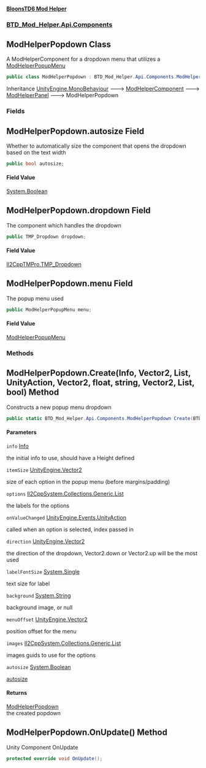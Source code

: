 #### [BloonsTD6 Mod Helper](README.md 'README')
### [BTD_Mod_Helper.Api.Components](README.md#BTD_Mod_Helper.Api.Components 'BTD_Mod_Helper.Api.Components')

## ModHelperPopdown Class

A ModHelperComponent for a dropdown menu that utilizes a [ModHelperPopupMenu](BTD_Mod_Helper.Api.Components.ModHelperPopupMenu.md 'BTD_Mod_Helper.Api.Components.ModHelperPopupMenu')

```csharp
public class ModHelperPopdown : BTD_Mod_Helper.Api.Components.ModHelperPanel
```

Inheritance [UnityEngine.MonoBehaviour](https://docs.microsoft.com/en-us/dotnet/api/UnityEngine.MonoBehaviour 'UnityEngine.MonoBehaviour') &#129106; [ModHelperComponent](BTD_Mod_Helper.Api.Components.ModHelperComponent.md 'BTD_Mod_Helper.Api.Components.ModHelperComponent') &#129106; [ModHelperPanel](BTD_Mod_Helper.Api.Components.ModHelperPanel.md 'BTD_Mod_Helper.Api.Components.ModHelperPanel') &#129106; ModHelperPopdown
### Fields

<a name='BTD_Mod_Helper.Api.Components.ModHelperPopdown.autosize'></a>

## ModHelperPopdown.autosize Field

Whether to automatically size the component that opens the dropdown based on the text width

```csharp
public bool autosize;
```

#### Field Value
[System.Boolean](https://docs.microsoft.com/en-us/dotnet/api/System.Boolean 'System.Boolean')

<a name='BTD_Mod_Helper.Api.Components.ModHelperPopdown.dropdown'></a>

## ModHelperPopdown.dropdown Field

The component which handles the dropdown

```csharp
public TMP_Dropdown dropdown;
```

#### Field Value
[Il2CppTMPro.TMP_Dropdown](https://docs.microsoft.com/en-us/dotnet/api/Il2CppTMPro.TMP_Dropdown 'Il2CppTMPro.TMP_Dropdown')

<a name='BTD_Mod_Helper.Api.Components.ModHelperPopdown.menu'></a>

## ModHelperPopdown.menu Field

The popup menu used

```csharp
public ModHelperPopupMenu menu;
```

#### Field Value
[ModHelperPopupMenu](BTD_Mod_Helper.Api.Components.ModHelperPopupMenu.md 'BTD_Mod_Helper.Api.Components.ModHelperPopupMenu')
### Methods

<a name='BTD_Mod_Helper.Api.Components.ModHelperPopdown.Create(BTD_Mod_Helper.Api.Components.Info,Vector2,List_string_,UnityAction_int_,Vector2,float,string,Vector2,List_string_,bool)'></a>

## ModHelperPopdown.Create(Info, Vector2, List<string>, UnityAction<int>, Vector2, float, string, Vector2, List<string>, bool) Method

Constructs a new popup menu dropdown

```csharp
public static BTD_Mod_Helper.Api.Components.ModHelperPopdown Create(BTD_Mod_Helper.Api.Components.Info info, Vector2 itemSize, List<string> options, UnityAction<int> onValueChanged, Vector2 direction=default(Vector2), float labelFontSize=42f, string background=null, Vector2 menuOffset=default(Vector2), List<string> images=null, bool autosize=false);
```
#### Parameters

<a name='BTD_Mod_Helper.Api.Components.ModHelperPopdown.Create(BTD_Mod_Helper.Api.Components.Info,Vector2,List_string_,UnityAction_int_,Vector2,float,string,Vector2,List_string_,bool).info'></a>

`info` [Info](BTD_Mod_Helper.Api.Components.Info.md 'BTD_Mod_Helper.Api.Components.Info')

the initial info to use, should have a Height defined

<a name='BTD_Mod_Helper.Api.Components.ModHelperPopdown.Create(BTD_Mod_Helper.Api.Components.Info,Vector2,List_string_,UnityAction_int_,Vector2,float,string,Vector2,List_string_,bool).itemSize'></a>

`itemSize` [UnityEngine.Vector2](https://docs.microsoft.com/en-us/dotnet/api/UnityEngine.Vector2 'UnityEngine.Vector2')

size of each option in the popup menu (before margins/padding)

<a name='BTD_Mod_Helper.Api.Components.ModHelperPopdown.Create(BTD_Mod_Helper.Api.Components.Info,Vector2,List_string_,UnityAction_int_,Vector2,float,string,Vector2,List_string_,bool).options'></a>

`options` [Il2CppSystem.Collections.Generic.List](https://docs.microsoft.com/en-us/dotnet/api/Il2CppSystem.Collections.Generic.List 'Il2CppSystem.Collections.Generic.List')

the labels for the options

<a name='BTD_Mod_Helper.Api.Components.ModHelperPopdown.Create(BTD_Mod_Helper.Api.Components.Info,Vector2,List_string_,UnityAction_int_,Vector2,float,string,Vector2,List_string_,bool).onValueChanged'></a>

`onValueChanged` [UnityEngine.Events.UnityAction](https://docs.microsoft.com/en-us/dotnet/api/UnityEngine.Events.UnityAction 'UnityEngine.Events.UnityAction')

called when an option is selected, index passed in

<a name='BTD_Mod_Helper.Api.Components.ModHelperPopdown.Create(BTD_Mod_Helper.Api.Components.Info,Vector2,List_string_,UnityAction_int_,Vector2,float,string,Vector2,List_string_,bool).direction'></a>

`direction` [UnityEngine.Vector2](https://docs.microsoft.com/en-us/dotnet/api/UnityEngine.Vector2 'UnityEngine.Vector2')

the direction of the dropdown, Vector2.down or Vector2.up will be the most used

<a name='BTD_Mod_Helper.Api.Components.ModHelperPopdown.Create(BTD_Mod_Helper.Api.Components.Info,Vector2,List_string_,UnityAction_int_,Vector2,float,string,Vector2,List_string_,bool).labelFontSize'></a>

`labelFontSize` [System.Single](https://docs.microsoft.com/en-us/dotnet/api/System.Single 'System.Single')

text size for label

<a name='BTD_Mod_Helper.Api.Components.ModHelperPopdown.Create(BTD_Mod_Helper.Api.Components.Info,Vector2,List_string_,UnityAction_int_,Vector2,float,string,Vector2,List_string_,bool).background'></a>

`background` [System.String](https://docs.microsoft.com/en-us/dotnet/api/System.String 'System.String')

background image, or null

<a name='BTD_Mod_Helper.Api.Components.ModHelperPopdown.Create(BTD_Mod_Helper.Api.Components.Info,Vector2,List_string_,UnityAction_int_,Vector2,float,string,Vector2,List_string_,bool).menuOffset'></a>

`menuOffset` [UnityEngine.Vector2](https://docs.microsoft.com/en-us/dotnet/api/UnityEngine.Vector2 'UnityEngine.Vector2')

position offset for the menu

<a name='BTD_Mod_Helper.Api.Components.ModHelperPopdown.Create(BTD_Mod_Helper.Api.Components.Info,Vector2,List_string_,UnityAction_int_,Vector2,float,string,Vector2,List_string_,bool).images'></a>

`images` [Il2CppSystem.Collections.Generic.List](https://docs.microsoft.com/en-us/dotnet/api/Il2CppSystem.Collections.Generic.List 'Il2CppSystem.Collections.Generic.List')

images guids to use for the options

<a name='BTD_Mod_Helper.Api.Components.ModHelperPopdown.Create(BTD_Mod_Helper.Api.Components.Info,Vector2,List_string_,UnityAction_int_,Vector2,float,string,Vector2,List_string_,bool).autosize'></a>

`autosize` [System.Boolean](https://docs.microsoft.com/en-us/dotnet/api/System.Boolean 'System.Boolean')

[autosize](BTD_Mod_Helper.Api.Components.ModHelperPopdown.md#BTD_Mod_Helper.Api.Components.ModHelperPopdown.autosize 'BTD_Mod_Helper.Api.Components.ModHelperPopdown.autosize')

#### Returns
[ModHelperPopdown](BTD_Mod_Helper.Api.Components.ModHelperPopdown.md 'BTD_Mod_Helper.Api.Components.ModHelperPopdown')  
the created popdown

<a name='BTD_Mod_Helper.Api.Components.ModHelperPopdown.OnUpdate()'></a>

## ModHelperPopdown.OnUpdate() Method

Unity Component OnUpdate

```csharp
protected override void OnUpdate();
```